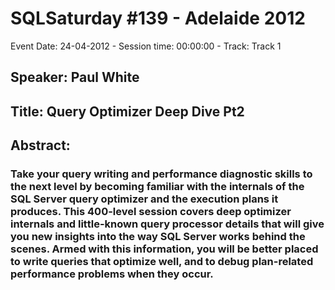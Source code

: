 # SQLSaturday #139 - Adelaide 2012
Event Date: 24-04-2012 - Session time: 00:00:00 - Track: Track 1
## Speaker: Paul White
## Title: Query Optimizer Deep Dive Pt2
## Abstract:
### Take your query writing and performance diagnostic skills to the next level by becoming familiar with the internals of the SQL Server query optimizer and the execution plans it produces.  This 400-level session covers deep optimizer internals and little-known query processor details that will give you new insights into the way SQL Server works behind the scenes.  Armed with this information, you will be better placed to write queries that optimize well, and to debug plan-related performance problems when they occur.
